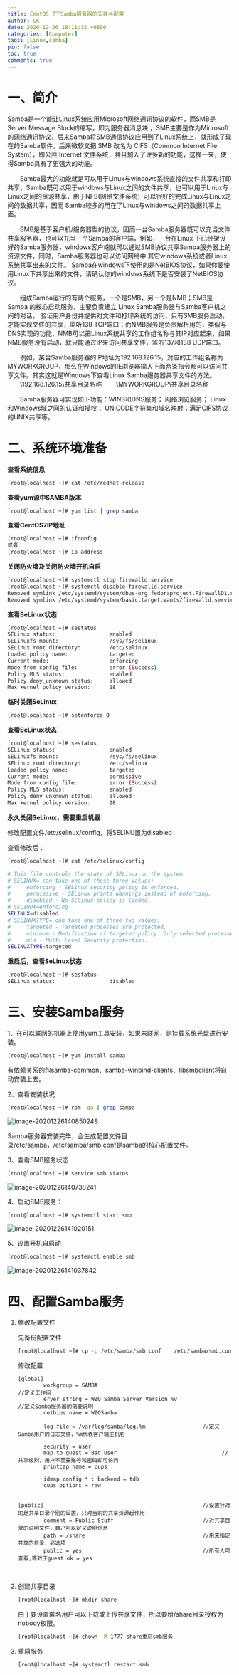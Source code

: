 ```yaml
---
title: CentOS 7下Samba服务器的安装与配置
author: CK
date: 2020-12-26 18:11:12 +0800
categories: [Computer]
tags: [Linux,samba]
pin: false
toc: true
comments: true  
---
```


# 一、简介

Samba是一个能让Linux系统应用Microsoft网络通讯协议的软件，而SMB是Server Message Block的缩写，即为服务器消息块 ，SMB主要是作为Microsoft的网络通讯协议，后来Samba将SMB通信协议应用到了Linux系统上，就形成了现在的Samba软件。后来微软又把 SMB 改名为 CIFS（Common Internet File System），即公共 Internet 文件系统，并且加入了许多新的功能，这样一来，使得Samba具有了更强大的功能。

　　Samba最大的功能就是可以用于Linux与windows系统直接的文件共享和打印共享，Samba既可以用于windows与Linux之间的文件共享，也可以用于Linux与Linux之间的资源共享，由于NFS(网络文件系统）可以很好的完成Linux与Linux之间的数据共享，因而 Samba较多的用在了Linux与windows之间的数据共享上面。

　　SMB是基于客户机/服务器型的协议，因而一台Samba服务器既可以充当文件共享服务器，也可以充当一个Samba的客户端，例如，一台在Linux 下已经架设好的Samba服务器，windows客户端就可以通过SMB协议共享Samba服务器上的资源文件，同时，Samba服务器也可以访问网络中 其它windows系统或者Linux系统共享出来的文件。
Samba在windows下使用的是NetBIOS协议，如果你要使用Linux下共享出来的文件，请确认你的windows系统下是否安装了NetBIOS协议。

　　组成Samba运行的有两个服务，一个是SMB，另一个是NMB；SMB是Samba 的核心启动服务，主要负责建立 Linux Samba服务器与Samba客户机之间的对话， 验证用户身份并提供对文件和打印系统的访问，只有SMB服务启动，才能实现文件的共享，监听139 TCP端口；而NMB服务是负责解析用的，类似与DNS实现的功能，NMB可以把Linux系统共享的工作组名称与其IP对应起来，如果NMB服务没有启动，就只能通过IP来访问共享文件，监听137和138 UDP端口。

　　例如，某台Samba服务器的IP地址为192.168.126.15，对应的工作组名称为MYWORKGROUP，那么在Windows的IE浏览器输入下面两条指令都可以访问共享文件。其实这就是Windows下查看Linux Samba服务器共享文件的方法。
　　\\192.168.126.15\共享目录名称
　　\\MYWORKGROUP\共享目录名称

　　Samba服务器可实现如下功能：WINS和DNS服务； 网络浏览服务； Linux和Windows域之间的认证和授权； UNICODE字符集和域名映射；满足CIFS协议的UNIX共享等。

# 二、系统环境准备

**查看系统信息**

```sh
[root@localhost ~]# cat /etc/redhat-release
```

**查看yum源中SAMBA版本**

```sh
[root@localhost ~]# yum list | grep samba
```

**查看CentOS7IP地址**

```sh
[root@localhost ~]# ifconfig
或者
[root@localhost ~]# ip address
```

**关闭防火墙及关闭防火墙开机自启**

```sh
[root@localhost ~]# systemctl stop firewalld.service 
[root@localhost ~]# systemctl disable firewalld.service 
Removed symlink /etc/systemd/system/dbus-org.fedoraproject.FirewallD1.service.
Removed symlink /etc/systemd/system/basic.target.wants/firewalld.service.
```

**查看SeLinux状态**

```sh
[root@localhost ~]# sestatus
SELinux status:                 enabled
SELinuxfs mount:                /sys/fs/selinux
SELinux root directory:         /etc/selinux
Loaded policy name:             targeted
Current mode:                   enforcing
Mode from config file:          error (Success)
Policy MLS status:              enabled
Policy deny_unknown status:     allowed
Max kernel policy version:      28
```

**临时关闭SeLinux**

```sh
[root@localhost ~]# setenforce 0
```

**查看SeLinux状态**

```sh
[root@localhost ~]# sestatus
SELinux status:                 enabled
SELinuxfs mount:                /sys/fs/selinux
SELinux root directory:         /etc/selinux
Loaded policy name:             targeted
Current mode:                   permissive
Mode from config file:          error (Success)
Policy MLS status:              enabled
Policy deny_unknown status:     allowed
Max kernel policy version:      28
```

**永久关闭SeLinux，需要重启机器**

修改配置文件/etc/selinux/config，将SELINU置为disabled

查看修改后：

```sh
[root@localhost ~]# cat /etc/selinux/config 

# This file controls the state of SELinux on the system.
# SELINUX= can take one of these three values:
#     enforcing - SELinux security policy is enforced.
#     permissive - SELinux prints warnings instead of enforcing.
#     disabled - No SELinux policy is loaded.
# SELINUX=enforcing
SELINUX=disabled
# SELINUXTYPE= can take one of three two values:
#     targeted - Targeted processes are protected,
#     minimum - Modification of targeted policy. Only selected processes are protected. 
#     mls - Multi Level Security protection.
SELINUXTYPE=targeted 
```

**重启后，查看SeLinux状态**

```sh
[root@localhost ~]# sestatus
SELinux status:                 disabled
```

# 三、安装Samba服务

1、在可以联网的机器上使用yum工具安装，如果未联网，则挂载系统光盘进行安装。

```sh
[root@localhost ~]# yum install samba
```

有依赖关系的包samba-common、samba-winbind-clients、libsmbclient将自动安装上去。

2、查看安装状况

```sh
[root@localhost ~]# rpm -qa | grep samba
```

![image-20201226140850248](/assets/img/sample/computer/linux/image-20201226140850248.png)

Samba服务器安装完毕，会生成配置文件目录/etc/samba，/etc/samba/smb.conf是samba的核心配置文件。

3、查看SMB服务状态

```sh
[root@localhost ~]# service smb status
```

![image-20201226140738241](/assets/img/sample/computer/linux/image-20201226140738241.png)

4、启动SMB服务：

```sh
[root@localhost ~]# systemctl start smb
```

![image-20201226141020151](/assets/img/sample/computer/linux/image-20201226141020151.png)

5、设置开机自启动

```sh
[root@localhost ~]# systemctl enable smb
```

![image-20201226141037842](/assets/img/sample/computer/linux/image-20201226141037842.png)

# 四、配置Samba服务

1. 修改配置文件

    先备份配置文件

   ```sh
   [root@localhost ~]# cp -p /etc/samba/smb.conf    /etc/samba/smb.conf.orig
   ```

   修改配置

   ```
   [global]
           workgroup = SAMBA																				//定义工作组
           erver string = WZQ Samba Server Version %v     					//定义Samba服务器的简要说明
           netbios name = WZQSamba
           
           log file = /var/log/samba/log.%m                  //定义Samba用户的日志文件，%m代表客户端主机名
           
           security = user 
           map to guest = Bad User                                 //共享级别，用户不需要账号和密码即可访问
           printcap name = cups
           
           idmap config * : backend = tdb
           cups options = raw
   
   
   [public]                                                  //设置针对的是共享目录个别的设置，只对当前的共享资源起作用
           comment = Public Stuff                            //对共享目录的说明文件，自己可以定义说明信息
           path = /share                                     //用来指定共享的目录，必选项
           public = yes                                      //所有人可查看,等效于guest ok = yes		 
   ```

   ​	

2. 创建共享目录

   
   ```sh
   [root@localhost ~]# mkdir share
   ```
   
   由于要设置匿名用户可以下载或上传共享文件，所以要给/share目录授权为nobody权限。
   
   ```sh
   [root@localhost ~]# chown -R 1777 share重启smb服务
   ```
   
3. 重启服务

    ```sh
    [root@localhost ~]# systemctl restart smb
    ```

    

